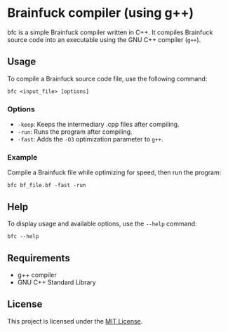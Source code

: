 # Brainfuck compiler (using g++)

bfc is a simple Brainfuck compiler written in C++. It compiles Brainfuck source code into an executable using the GNU C++ compiler (`g++`).

## Usage

To compile a Brainfuck source code file, use the following command:

`bfc <input_file> [options]`

### Options

- `-keep`: Keeps the intermediary .cpp files after compiling.
- `-run`: Runs the program after compiling.
- `-fast`: Adds the `-O3` optimization parameter to `g++`.

### Example

Compile a Brainfuck file while optimizing for speed, then run the program:

`bfc bf_file.bf -fast -run`

## Help

To display usage and available options, use the `--help` command:

`bfc --help`


## Requirements

- g++ compiler
- GNU C++ Standard Library

## License

This project is licensed under the [MIT License](LICENSE).
